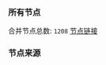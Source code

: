 ### 所有节点
合并节点总数: `1208`
[节点链接](https://raw.githubusercontent.com/rzhy1/11/master/sub/sub_merge_base64.txt)

### 节点来源
